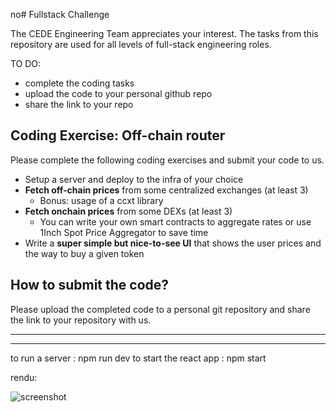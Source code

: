 no# Fullstack Challenge

The CEDE Engineering Team appreciates your interest.
The tasks from this repository are used for all levels of full-stack engineering roles.

TO DO:

- complete the coding tasks
- upload the code to your personal github repo
- share the link to your repo

## Coding Exercise: Off-chain router

Please complete the following coding exercises and submit your code to us.

- Setup a server and deploy to the infra of your choice
- **Fetch off-chain prices** from some centralized exchanges (at least 3)
    - Bonus: usage of a ccxt library
- **Fetch onchain prices** from some DEXs (at least 3)
    - You can write your own smart contracts to aggregate rates or use 1Inch Spot Price Aggregator to save time
- Write a **super simple but nice-to-see UI** that shows the user prices and the way to buy a given token

## How to submit the code?

Please upload the completed code to a personal git repository and share the link to your repository with us.

************************************************************************************************************
*************************************************************************************************************
to run a server : npm run dev 
to start the react app : npm start

rendu:

![screenshot](https://user-images.githubusercontent.com/56021844/202223459-17cc328a-0db9-43fb-b5de-f2a839d1c7d9.png)


